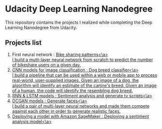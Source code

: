 # Udacity Deep Learning Nanodegree

This repository contains the projects I realized while completing the Deep Learning Nanodegree from Udacity.  

## Projects list  
1. First neural network : <a href="https://github.com/tipere75/Udacity---Deep-Learning-Nanodegree/tree/master/Project%201%20-%20Bike%20sharing%20patterns">Bike sharing patterns<\a>  
I build a mutli-layer neural network from scratch to predict the number of bikeshare users on a given day.  
2. CNN models for image classification : <a href="https://github.com/tipere75/Udacity---Deep-Learning-Nanodegree/tree/master/Project%202%20-%20Dog%20breed%20classifier">Dog breed classifier<\a>  
I build a pipeline that can be used within a web or mobile app to process real-world, user-supplied images. Given an image of a dog, the algorithm will identify an estimate of the canine's breed. Given an image of a human, the code will identify the resembling dog breed.
3. RNN & LSTM models : <a href="https://github.com/tipere75/Udacity---Deep-Learning-Nanodegree/tree/master/Project%203%20-%20TV%20scripts%20generation">Sentiment analysis and generate tv scripts<\a>  
4. DCGAN models : <a href="https://github.com/tipere75/Udacity---Deep-Learning-Nanodegree/tree/master/Project%204%20-%20Face%20generation">Generate faces<\a>  
I build a pair of multi-layer neural networks and made them compete against each other in order to generate realistic faces.  
5. Deploying a model with Amazon SageMaker : <a href="https://github.com/tipere75/Udacity---Deep-Learning-Nanodegree/tree/master/Project%205%20-%20Sentiment%20analysis%20model">Deploying a sentiment analysis model<\a>  
